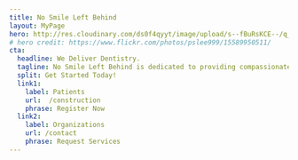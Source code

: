 ```yaml
---
title: No Smile Left Behind
layout: MyPage
hero: http://res.cloudinary.com/ds0f4qyyt/image/upload/s--fBuRsKCE--/q_jpegmini/v1494354894/girlSmile_slw47c.jpg
# hero credit: https://www.flickr.com/photos/pslee999/15589950511/
cta:
  headline: We Deliver Dentistry.
  tagline: No Smile Left Behind is dedicated to providing compassionate, top-quality, comprehensive oral health care in a cutting-edge & self-contained mobile office.
  split: Get Started Today!
  link1:
    label: Patients
    url:  /construction
    phrase: Register Now
  link2:
    label: Organizations
    url: /contact
    phrase: Request Services
---
```

